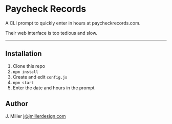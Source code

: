 # Paycheck Records

A CLI prompt to quickly enter in hours at paycheckrecords.com.

Their web interface is too tedious and slow.

---

## Installation

1. Clone this repo
2. ```npm install```
3. Create and edit ```config.js```
4. ```npm start```
5. Enter the date and hours in the prompt

## Author

J. Miller <j@jmillerdesign.com>
